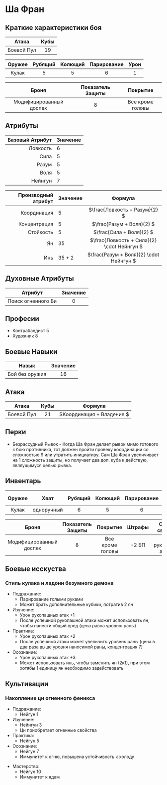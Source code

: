 # Ша Фран

## Краткие характеристики боя

| Атака      | Кубы |
|:----------:|:----:|
| Боевой Пул | 19   | 

| Оружее               | Рубящий | Колющий | Парирование | Урон  |
|:--------------------:|:-------:|:-------:|:-----------:|:-----:|
| Кулак                | 5       | 5       | 6           | 1     |

| Броня                   | Показатель Защиты | Покрытие         |
|:-----------------------:|:-----------------:|:----------------:|
| Модифицированный доспех | 8                 | Все кроме головы |

## Атрибуты

| Базовый Атрибут  | Значение |
|-----------------:|:---------|
| Ловкость         |    6     |
| Сила             |    5     |
| Разум            |    5     |
| Воля             |    5     |
| Нейнгун          |    7     |

| Производный атрибут | Значение | Формула                                     |
|--------------------:|:---------|:-------------------------------------------:|
| Координация         | 5        | $\frac{Ловкость + Разум}{2}               $ |
| Концентрация        | 5        | $\frac{Разум + Воля}{2}                   $ |
| Стойкость           | 5        | $\frac{Сила + Воля}{2}                    $ |
| Ян                  | 35       | $\frac{Ловкость + Сила}{2} \cdot Нейнгун  $ |
| Инь                 | 35 + 2   | $\frac{Разум + Воля}{2} \cdot Нейнгун     $ |

## Духовные Атрибуты

| Атрибут            | Значение |
|:------------------:|:--------:|
| Поиск огненного Би |   0      |

## Професии

+ Контрабандист 5
+ Художник 8

## Боевые Навыки

| Навык                  | Значение |
|:----------------------:|:--------:|
| Бой без оружия         | 16       |

## Атака

| Атака      | Кубы | Формула                    |
|:----------:|:----:|:--------------------------:|
| Боевой Пул | 21   | $Координация + Владение $ |

## Перки

+ Безрассудный Рывок - Когда Ша Фран делает рывок мимо готового к бою противника, тот должен пройти провеку координации со сложностью 9 или утратить инициативу. Сам Ша Фран увеличивает на 1 сложность защиты, но получает два доп. куба к действую, являущимуся целью рывка.

## Инвентарь

| Оружее               | Хват              | Рубящий | Колющий | Парирование | Урон  | Особые Свойства              |
|:--------------------:|:-----------------:|:-------:|:-------:|:-----------:|:-----:|:----------------------------:|
| Кулак                | одноручный        | 6       | 5       | 6           | -3    |                              |

| Броня                   | Показатель Защиты | Покрытие         | Штрафы | Особые свойства             |
|:-----------------------:|:-----------------:|:----------------:|:------:|:---------------------------:|
| Модифицированный доспех | 8                 | Все кроме головы | -2 БП  | Урон рукопашных атак $+1$   |

## Боевые исскуства

### Стиль кулака и ладони безумного демона

+ Подражание:
  + Парирование голыми руками
  + Может брать дополнительные кубики, потратив 2 ян
+ Изучение:
  + Урон рукопашных атак $+1$
  + После успешной рукопашной атаки может использовать ян, чтобы нанести общий вред (цена равна уровню раны)
+ Практика:
  + Урон рукопашных атак $+2$
  + После успешной атаки может увеличить уровень раны (цена в два раза выше уровня наносимой раны, концентрация 7)
+ Осознание:
  + Урон рукопашных атак $+3$
  + Может использовать инь, чтобы заменить ян (2к1), при этом хотябы 1 единицу ян необходимо задействовать
 
## Культивации

### Накопление ци огненного феникса

+ Подражание:
  + Нейгун $1$
+ Изучение:
  + Нейнгун $3$
  + Ци приобретает огненные свойства
+ Практика:
  + Нейгун $5$
+ Осознание:
  + Нейгун $7$
  + Иммунитет к огню, повышена устойчивость к холоду
- Мастерство:
  + Нейгун $10$
  + Иммунитет к ядам

